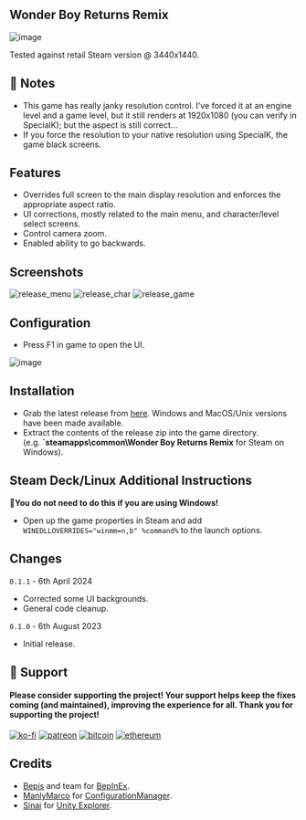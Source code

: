 ## Wonder Boy Returns Remix 

![image](https://github.com/p1xel8ted/UltrawideFixes/assets/10510767/37e77b5e-ae9e-4e81-bdd6-bcc669cbf140)

Tested against retail Steam version @ 3440x1440.

## 🚩 Notes
- This game has really janky resolution control. I've forced it at an engine level and a game level, but it still renders at 1920x1080 (you can verify in SpecialK); but the aspect is still correct...
- If you force the resolution to your native resolution using SpecialK, the game black screens.

## Features
- Overrides full screen to the main display resolution and enforces the appropriate aspect ratio.
- UI corrections, mostly related to the main menu, and character/level select screens.
- Control camera zoom.
- Enabled ability to go backwards.

## Screenshots

![release_menu](https://github.com/p1xel8ted/UltrawideFixes/assets/10510767/bc0175db-c3c8-4130-84ea-e117c51b8870)  ![release_char](https://github.com/p1xel8ted/UltrawideFixes/assets/10510767/0584c3c2-0b61-4986-8631-276aa6fd3864) ![release_game](https://github.com/p1xel8ted/UltrawideFixes/assets/10510767/ca605a9f-6fa5-4cf2-a9f5-05310160624d)


## Configuration
- Press F1 in game to open the UI.

![image](https://github.com/p1xel8ted/UltrawideFixes/assets/10510767/d01e018a-3c74-488c-8bc5-e33eb0833eeb)

## Installation
- Grab the latest release from [here](https://github.com/p1xel8ted/UltrawideFixes/releases/tag/WonderBoyReturnsRemix). Windows and MacOS/Unix versions have been made available.
- Extract the contents of the release zip into the game directory. <br /> (e.g. **`steamapps\common\Wonder Boy Returns Remix** for Steam on Windows).

## Steam Deck/Linux Additional Instructions
🚩**You do not need to do this if you are using Windows!**
- Open up the game properties in Steam and add `WINEDLLOVERRIDES="winmm=n,b" %command%` to the launch options.

## Changes

`0.1.1` - 6th April 2024
- Corrected some UI backgrounds.
- General code cleanup.

`0.1.0` - 6th August 2023
- Initial release.

## 🚩 Support
#### Please consider supporting the project! Your support helps keep the fixes coming (and maintained), improving the experience for all. Thank you for supporting the project!

[![ko-fi](https://github.com/p1xel8ted/UltrawideFixes/assets/10510767/bf2d4fb0-2249-4193-92df-5de01bf40cbf)](https://ko-fi.com/F2F2DI3WA) [![patreon](https://github.com/p1xel8ted/UltrawideFixes/assets/10510767/d66993ee-153f-483f-aec8-6cde5f84d497)](https://www.patreon.com/p1xel8ted) [![bitcoin](https://github.com/p1xel8ted/UltrawideFixes/assets/10510767/e7c3afc3-43f6-42af-9acc-5a2d7f4a8d50)](https://github.com/p1xel8ted/UltrawideFixes/blob/main/donations/README.md) [![ethereum](https://github.com/p1xel8ted/UltrawideFixes/assets/10510767/00a10334-602e-4d5d-b186-96e716f02dc8)](https://github.com/p1xel8ted/UltrawideFixes/blob/main/donations/README.md)

## Credits
- [Bepis](https://github.com/bbepis) and team for [BepInEx](https://github.com/BepInEx/BepInEx).
- [ManlyMarco](https://github.com/ManlyMarco) for [ConfigurationManager](https://github.com/BepInEx/BepInEx.ConfigurationManager).
- [Sinai]() for [Unity Explorer](https://github.com/sinai-dev/UnityExplorer).
